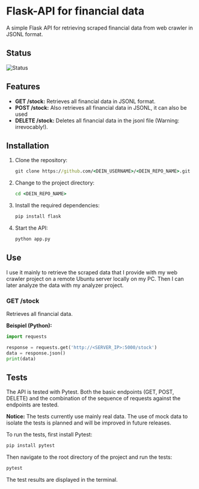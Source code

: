 # Flask-API for financial data

A simple Flask API for retrieving scraped financial data from web crawler in JSONL format.

## Status

![Status](https://img.shields.io/badge/Status-Productive-green)

## Features

*   **GET /stock:** Retrieves all financial data in JSONL format.
*   **POST /stock:** Also retrieves all financial data in JSONL, it can also be used
*   **DELETE /stock:** Deletes all financial data in the jsonl file (Warning: irrevocably!).

## Installation

1.  Clone the repository:
    ```cmd
    git clone https://github.com/<DEIN_USERNAME>/<DEIN_REPO_NAME>.git
    ```
2.  Change to the project directory:
    ```cmd
    cd <DEIN_REPO_NAME>
    ```

3.  Install the required dependencies:
    ```cmd
    pip install flask
    ```

4.  Start the API:
    ```cmd
    python app.py
    ```

## Use
I use it mainly to retrieve the scraped data that I provide with my web crawler project on a remote Ubuntu server 
locally on my PC. Then I can later analyze the data with my analyzer project.

### GET /stock

Retrieves all financial data.

**Beispiel (Python):**

```python
import requests

response = requests.get('http://<SERVER_IP>:5000/stock')
data = response.json()
print(data)
```

## Tests

The API is tested with Pytest. Both the basic endpoints (GET, POST, DELETE) and the
combination of the sequence of requests against the endpoints are tested.

**Notice:** The tests currently use mainly real data. The use of mock data to isolate the tests is planned and will be 
improved in future releases.

To run the tests, first install Pytest:

```cmd
pip install pytest
```

Then navigate to the root directory of the project and run the tests:

```cmd
pytest
```
The test results are displayed in the terminal.
